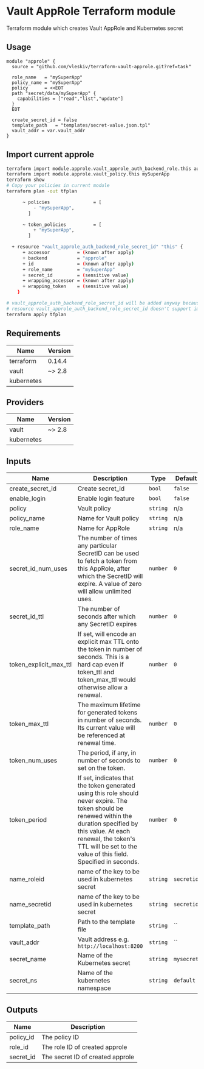 # Vault AppRole Terraform module

Terraform module which creates Vault AppRole and Kubernetes secret

## Usage

```hcl
module "approle" {
  source = "github.com/vleskiv/terraform-vault-approle.git?ref=task"

  role_name   = "mySuperApp"
  policy_name = "mySuperApp"
  policy      = <<EOT
  path "secret/data/mySuperApp" {
    capabilities = ["read","list","update"]
  }
  EOT

  create_secret_id = false
  template_path   = "templates/secret-value.json.tpl"
  vault_addr = var.vault_addr
}
```

## Import current approle

```sh
terraform import module.approle.vault_approle_auth_backend_role.this auth/approle/role/mySuperApp
terraform import module.approle.vault_policy.this mySuperApp
terraform show
# Copy your policies in current module
terraform plan -out tfplan

      ~ policies                = [
          - "mySuperApp",
        ]

      ~ token_policies          = [
          + "mySuperApp",
        ]

  + resource "vault_approle_auth_backend_role_secret_id" "this" {
      + accessor          = (known after apply)
      + backend           = "approle"
      + id                = (known after apply)
      + role_name         = "mySuperApp"
      + secret_id         = (sensitive value)
      + wrapping_accessor = (known after apply)
      + wrapping_token    = (sensitive value)
    }

# vault_approle_auth_backend_role_secret_id will be added anyway because
# resource vault_approle_auth_backend_role_secret_id doesn't support import
terraform apply tfplan
```

## Requirements

| Name | Version |
|------|---------|
| terraform | 0.14.4 |
| vault | ~> 2.8 |
| kubernetes |   |

## Providers

| Name | Version |
|------|---------|
| vault | ~> 2.8 |
| kubernetes |   |

## Inputs

| Name | Description | Type | Default | Required |
|------|-------------|------|---------|:--------:|
| create\_secret\_id | Create secret\_id | `bool` | `false` | no |
| enable\_login | Enable login feature | `bool` | `false` | no |
| policy | Vault policy | `string` | n/a | yes |
| policy\_name | Name for Vault policy | `string` | n/a | yes |
| role\_name | Name for AppRole | `string` | n/a | yes |
| secret\_id\_num\_uses | The number of times any particular SecretID can be used to fetch a token from this AppRole, after which the SecretID will expire. A value of zero will allow unlimited uses. | `number` | `0` | no |
| secret\_id\_ttl | The number of seconds after which any SecretID expires | `number` | `0` | no |
| token\_explicit\_max\_ttl | If set, will encode an explicit max TTL onto the token in number of seconds. This is a hard cap even if token\_ttl and token\_max\_ttl would otherwise allow a renewal. | `number` | `0` | no |
| token\_max\_ttl | The maximum lifetime for generated tokens in number of seconds. Its current value will be referenced at renewal time. | `number` | `0` | no |
| token\_num\_uses | The period, if any, in number of seconds to set on the token. | `number` | `0` | no |
| token\_period | If set, indicates that the token generated using this role should never expire. The token should be renewed within the duration specified by this value. At each renewal, the token's TTL will be set to the value of this field. Specified in seconds. | `number` | `0` | no |
| name\_roleid | name of the key to be used in kubernetes secret | `string` | `secretid` | no |
| name\_secretid | name of the key to be used in kubernetes secret | `string` | `secretid` | no |
| template\_path | Path to the template file | `string` | `` | yes |
| vault\_addr | Vault address e.g. `http://localhost:8200` | `string` | `` | yes |
| secret\_name | Name of the Kubernetes secret | `string` | `mysecret` | no |
| secret\_ns | Name of the kubernetes namespace | `string` | `default` | no |


## Outputs

| Name | Description |
|------|-------------|
| policy\_id | The policy ID |
| role\_id | The role ID of created approle |
| secret\_id | The secret ID of created approle |
